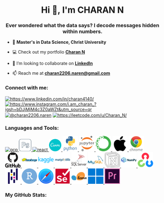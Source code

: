 <h1 align="center">Hi 👋, I'm CHARAN N</h1>
<h3 align="center">Ever wondered what the data says? I decode messages hidden within numbers.</h3>

- 🔭 **Master's in Data Science, Christ University**

- 💻 Check out my portfolio **[Charan N](https://charan-n.my.canva.site/)**

- 👯 I’m looking to collaborate on **[LinkedIn](https://www.linkedin.com/in/charan4140/)**

<!-- - 👨‍💻 Visit my Mentoring Website **[https://topmate.io/jai_niresh_j](https://topmate.io/jai_niresh_j)** -->

<!-- - 📝 I often write articles on **[https://medium.com/@nireshpandian19](https://medium.com/@nireshpandian19)** -->

- 📫 Reach me at **charan2206.naren@gmail.com**

<h3 align="left">Connect with me:</h3>
<p align="left">
<!-- <a href="https://dev.to/jainireshj" target="blank"><img align="center" src="https://raw.githubusercontent.com/rahuldkjain/github-profile-readme-generator/master/src/images/icons/Social/devto.svg" alt="https://dev.to/jainireshj" height="30" width="40" /></a> -->
<a href="https://www.linkedin.com/in/charan4140" target="blank"><img align="center" src="https://raw.githubusercontent.com/rahuldkjain/github-profile-readme-generator/master/src/images/icons/Social/linked-in-alt.svg" alt="https://www.linkedin.com/in/charan4140/" height="30" width="40" /></a>
<a href="https://www.instagram.com/i.am_charan_?igsh=bDJjMjM4c3Z0aWZt&utm_source=qr" target="blank"><img align="center" src="https://raw.githubusercontent.com/rahuldkjain/github-profile-readme-generator/master/src/images/icons/Social/instagram.svg" alt="https://www.instagram.com/i.am_charan_?igsh=bDJjMjM4c3Z0aWZt&utm_source=qr" height="30" width="40" /></a>
<a href="https://medium.com/@charan2206.naren" target="blank"><img align="center" src="https://raw.githubusercontent.com/rahuldkjain/github-profile-readme-generator/master/src/images/icons/Social/medium.svg" alt="@charan2206.naren" height="30" width="40" /></a>
<a href="https://leetcode.com/u/Charan_N/" target="blank"><img align="center" src="https://raw.githubusercontent.com/rahuldkjain/github-profile-readme-generator/master/src/images/icons/Social/leet-code.svg" alt="https://leetcode.com/u/Charan_N/" height="30" width="40" /></a>
</p>

<h3 align="left">Languages and Tools:</h3>
<p align="left"> <a href="https://cloud.google.com" target="_blank" rel="noreferrer"> <img src="https://www.vectorlogo.zone/logos/google_cloud/google_cloud-icon.svg" alt="gcp" width="40" height="40"/> </a> <a href="https://www.photoshop.com/en" target="_blank" rel="noreferrer"> <img src="https://raw.githubusercontent.com/devicons/devicon/master/icons/photoshop/photoshop-line.svg" alt="photoshop" width="40" height="40"/> </a> <a href="https://code.visualstudio.com/" target="_blank" rel="noreferrer"> <img src="https://img.icons8.com/color/48/000000/visual-studio-code-2019.png" alt="react" width="40" height="40"/> </a>
<a href="https://www.canva.com/" target="_blank" rel="noreferrer">
        <img src="https://raw.githubusercontent.com/devicons/devicon/master/icons/canva/canva-original.svg" alt="canva" width="40" height="40"/>
    </a> <a href="https://www.python.org/" target="_blank" rel="noreferrer">
        <img src="https://raw.githubusercontent.com/devicons/devicon/master/icons/python/python-original-wordmark.svg" alt="python" width="50" height="50"/>
    </a><a href="https://jupyter.org/" target="_blank" rel="noreferrer">
        <img src="https://raw.githubusercontent.com/devicons/devicon/master/icons/jupyter/jupyter-original-wordmark.svg" alt="jupyter" width="50" height="50"/>
    </a><a href="https://www.anaconda.com/" target="_blank" rel="noreferrer">
        <img src="https://raw.githubusercontent.com/devicons/devicon/master/icons/anaconda/anaconda-original.svg" alt="anaconda" width="50" height="50"/>
    </a> <a href="https://www.apple.com/" target="_blank" rel="noreferrer">
        <img src="https://raw.githubusercontent.com/devicons/devicon/master/icons/apple/apple-original.svg" alt="apple" width="50" height="50"/>
    </a>
    <a href="https://www.google.com/chrome/" target="_blank" rel="noreferrer">
        <img src="https://raw.githubusercontent.com/devicons/devicon/master/icons/chrome/chrome-original-wordmark.svg" alt="chrome" width="50" height="50"/>
    </a>
    <a href="https://github.com/" target="_blank" rel="noreferrer">
        <img src="https://raw.githubusercontent.com/devicons/devicon/master/icons/github/github-original-wordmark.svg" alt="github" width="50" height="50"/>
    </a>
    <a href="https://hadoop.apache.org/" target="_blank" rel="noreferrer">
        <img src="https://raw.githubusercontent.com/devicons/devicon/master/icons/hadoop/hadoop-original-wordmark.svg" alt="hadoop" width="50" height="50"/>
    </a>
    <a href="https://www.kaggle.com/" target="_blank" rel="noreferrer">
        <img src="https://raw.githubusercontent.com/devicons/devicon/master/icons/kaggle/kaggle-original-wordmark.svg" alt="kaggle" width="50" height="50"/>
    </a>
     <a href="https://matplotlib.org/" target="_blank" rel="noreferrer">
        <img src="https://raw.githubusercontent.com/devicons/devicon/master/icons/matplotlib/matplotlib-original-wordmark.svg" alt="matplotlib" width="50" height="50"/>
    </a>
    <a href="https://www.microsoft.com/en-us/sql-server" target="_blank" rel="noreferrer">
        <img src="https://raw.githubusercontent.com/devicons/devicon/master/icons/microsoftsqlserver/microsoftsqlserver-original-wordmark.svg" alt="mssql" width="50" height="50"/>
    </a>
    <a href="https://www.mysql.com/" target="_blank" rel="noreferrer">
        <img src="https://raw.githubusercontent.com/devicons/devicon/master/icons/mysql/mysql-original-wordmark.svg" alt="mysql" width="50" height="50"/>
    </a>
    <a href="https://www.notion.so/" target="_blank" rel="noreferrer">
        <img src="https://raw.githubusercontent.com/devicons/devicon/master/icons/notion/notion-line.svg" alt="notion" width="50" height="50"/>
    </a>
    <a href="https://numpy.org/" target="_blank" rel="noreferrer">
        <img src="https://raw.githubusercontent.com/devicons/devicon/master/icons/numpy/numpy-original-wordmark.svg" alt="numpy" width="50" height="50"/>
    </a>
    <a href="https://opencv.org/" target="_blank" rel="noreferrer">
        <img src="https://raw.githubusercontent.com/devicons/devicon/master/icons/opencv/opencv-original.svg" alt="opencv" width="50" height="50"/>
    </a>
    <a href="https://pandas.pydata.org/" target="_blank" rel="noreferrer">
        <img src="https://raw.githubusercontent.com/devicons/devicon/master/icons/pandas/pandas-original.svg" alt="pandas" width="50" height="50"/>
    </a> <a href="https://www.rstudio.com/" target="_blank" rel="noreferrer">
        <img src="https://raw.githubusercontent.com/devicons/devicon/master/icons/rstudio/rstudio-original.svg" alt="rstudio" width="50" height="50"/>
    </a>
    <a href="https://www.apple.com/safari/" target="_blank" rel="noreferrer">
        <img src="https://raw.githubusercontent.com/devicons/devicon/master/icons/safari/safari-original.svg" alt="safari" width="50" height="50"/>
    </a>
    <a href="https://www.selenium.dev/" target="_blank" rel="noreferrer">
        <img src="https://raw.githubusercontent.com/devicons/devicon/master/icons/selenium/selenium-original.svg" alt="selenium" width="50" height="50"/>
    </a>
    <a href="https://scikit-learn.org/" target="_blank" rel="noreferrer">
        <img src="https://raw.githubusercontent.com/devicons/devicon/master/icons/scikitlearn/scikitlearn-original.svg" alt="scikit-learn" width="50" height="50"/>
    </a>
    <a href="https://www.microsoft.com/en-us/windows" target="_blank" rel="noreferrer">
        <img src="https://raw.githubusercontent.com/devicons/devicon/master/icons/windows11/windows11-original.svg" alt="windows11" width="50" height="50"/>
    </a>
    <a href="https://www.adobe.com/products/premiere.html" target="_blank" rel="noreferrer">
        <img src="https://raw.githubusercontent.com/devicons/devicon/master/icons/premierepro/premierepro-original.svg" alt="premierepro" width="50" height="50"/>
    </a>
</p>

<!-- <h3 align="left">Articles and Blogs:</h3>
<ul>
    <li><a href="https://medium.com/@nireshpandian19/sql-injections-and-the-cute-2000-bounty-2d18441ee0e3?source=user_profile_page---------0-------------fc463802cf28---------------/">React MUI Hidden Layout</a></li>
    <li><a href="https://medium.com/@nireshpandian19/your-approach-to-finding-xss-would-change-after-you-read-this-8292fcafefc1?source=user_profile_page---------1-------------fc463802cf28---------------/">How to use Relative URL in CSS file and what Location is it relative to?</a></li>
    <li><a href="https://medium.com/@nireshpandian19/one-cookie-paid-me-500-in-under-a-minute-8a9fb1a034ae?source=user_profile_page---------2-------------fc463802cf28---------------/">React MUI Theming</a></li>
    <li><a href="https://medium.com/@nireshpandian19/no-easy-p1s-on-the-fly-if-your-site-runs-wp-or-drupal-a7700650f86b?source=user_profile_page---------3-------------fc463802cf28---------------/">What is Reselect and how does it work in ReactJS ?</a></li>
    <li><a href="https://medium.com/@nireshpandian19/level-up-your-bug-bounty-game-to-p1s-and-p2s-series-part-1-edaa702c8499?source=user_profile_page---------6-------------fc463802cf28---------------/">How To Deploy React Native Application on Play Store?</a></li>
    <li><a href="https://medium.com/@nireshpandian19/my-first-and-second-bugs-are-2fa-bypass-1f6fd823b467?source=user_profile_page---------11-------------fc463802cf28---------------/">How Relay is different from Redux ?</a></li>
</ul> -->

<!-- <h3 align="left">Open Source Contributions:</h3>
<ul>
    <li>https://github.com/facebook/react-native/pull/47918 : React Native Repository</li>
    <li>https://github.com/FortAwesome/Font-Awesome/pull/20432 : Font Awesome Repository</li>
    <li>https://github.com/simple-icons/simple-icons/pull/12168 : Simple Icons Repository</li>
    <li>https://github.com/qutebrowser/qutebrowser/pull/8390/ : Qute Browser Repository</li>
    <li>https://github.com/firstcontributions/first-contributions/pull/91328 : First Contributions Repository</li>
    <li>https://github.com/zero-to-mastery/start-here-guidelines/pull/23034 : Start Here Guidelines Repository</li>
</ul> -->

<h3 align="left">My GitHub Stats:</h3>

<!-- <p><img align="left" src="https://github-readme-stats.vercel.app/api/top-langs?username=jainiresh&show_icons=true&locale=en&layout=compact" alt="jainiresh" /></p>

<p>&nbsp;<img align="center" src="https://github-readme-stats.vercel.app/api?username=jainiresh&show_icons=true&locale=en" alt="jainiresh" /></p>

<p><img align="center" src="https://github-readme-streak-stats.herokuapp.com/?user=jainiresh&" alt="jainiresh" /></p> -->
